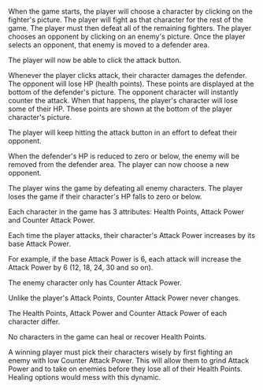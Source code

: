 
When the game starts, the player will choose a character by clicking on the fighter's picture. The player will fight as that character for the rest of the game.
The player must then defeat all of the remaining fighters.
The player chooses an opponent by clicking on an enemy's picture.
Once the player selects an opponent, that enemy is moved to a defender area.

The player will now be able to click the attack button.


Whenever the player clicks attack, their character damages the defender. The opponent will lose HP (health points). These points are displayed at the bottom of the defender's picture. 
The opponent character will instantly counter the attack. When that happens, the player's character will lose some of their HP. These points are shown at the bottom of the player character's picture.


The player will keep hitting the attack button in an effort to defeat their opponent.

When the defender's HP is reduced to zero or below, the enemy will be removed from the defender area. The player can now choose a new opponent.

The player wins the game by defeating all enemy characters. The player loses the game if their character's HP falls to zero or below.


Each character in the game has 3 attributes: Health Points, Attack Power and Counter Attack Power.

Each time the player attacks, their character's Attack Power increases by its base Attack Power. 

For example, if the base Attack Power is 6, each attack will increase the Attack Power by 6 (12, 18, 24, 30 and so on).

The enemy character only has Counter Attack Power. 

Unlike the player's Attack Points, Counter Attack Power never changes.

The Health Points, Attack Power and Counter Attack Power of each character differ.

No characters in the game can heal or recover Health Points. 


A winning player must pick their characters wisely by first fighting an enemy with low Counter Attack Power. This will allow them to grind Attack Power and to take on enemies before they lose all of their Health Points. Healing options would mess with this dynamic.
